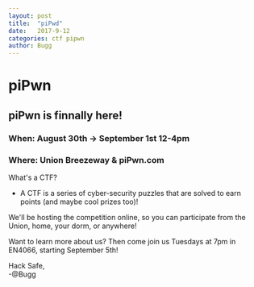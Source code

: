 ```yaml
---
layout: post
title:  "piPwd"
date:   2017-9-12
categories: ctf pipwn
author: Bugg
---
```

# piPwn

## piPwn is finnally here!

### When: August 30th -> September 1st 12-4pm

### Where: Union Breezeway & piPwn.com

What's a CTF?

- A CTF is a series of cyber-security puzzles that are solved to earn points (and maybe cool prizes too)!

We'll be hosting the competition online, so you can participate from the Union, home, your dorm, or anywhere!

Want to learn more about us? Then come join us Tuesdays at 7pm in EN4066, starting September 5th!

Hack Safe,<br> 
 -@Bugg
